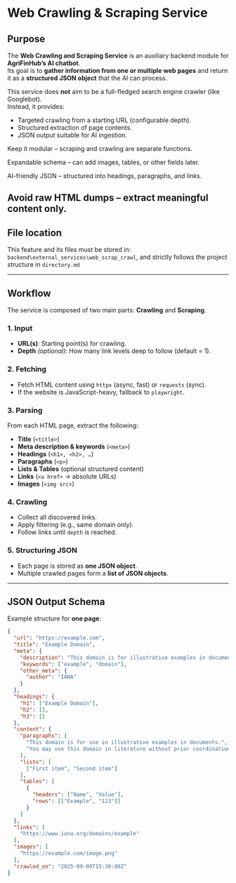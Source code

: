 # Web Crawling & Scraping Service

## Purpose

The **Web Crawling and Scraping Service** is an auxiliary backend module for **AgriFinHub’s AI chatbot**.  
Its goal is to **gather information from one or multiple web pages** and return it as a **structured JSON object** that the AI can process.

This service does **not** aim to be a full-fledged search engine crawler (like Googlebot).  
Instead, it provides:
- Targeted crawling from a starting URL (configurable depth).
- Structured extraction of page contents.
- JSON output suitable for AI ingestion.

Keep it modular – scraping and crawling are separate functions.

Expandable schema – can add images, tables, or other fields later.

AI-friendly JSON – structured into headings, paragraphs, and links.

Avoid raw HTML dumps – extract meaningful content only.
---

## File location
This feature and its files must be stored in: `backend\external_services\web_scrap_crawl`, and strictly follows the project structure in `directory.md`

---

## Workflow

The service is composed of two main parts: **Crawling** and **Scraping**.

### 1. Input
- **URL(s)**: Starting point(s) for crawling.  
- **Depth** *(optional)*: How many link levels deep to follow (default = 1).  

### 2. Fetching
- Fetch HTML content using `httpx` (async, fast) or `requests` (sync).  
- If the website is JavaScript-heavy, fallback to `playwright`.  

### 3. Parsing
From each HTML page, extract the following:
- **Title** (`<title>`)  
- **Meta description & keywords** (`<meta>`)  
- **Headings** (`<h1>, <h2>, …`)  
- **Paragraphs** (`<p>`)  
- **Lists & Tables** (optional structured content)  
- **Links** (`<a href>` → absolute URLs)  
- **Images** (`<img src>`)  

### 4. Crawling
- Collect all discovered links.  
- Apply filtering (e.g., same domain only).  
- Follow links until `depth` is reached.  

### 5. Structuring JSON
- Each page is stored as **one JSON object**.  
- Multiple crawled pages form a **list of JSON objects**.  

---

## JSON Output Schema

Example structure for **one page**:

```json
{
  "url": "https://example.com",
  "title": "Example Domain",
  "meta": {
    "description": "This domain is for illustrative examples in documents.",
    "keywords": ["example", "domain"],
    "other_meta": {
      "author": "IANA"
    }
  },
  "headings": {
    "h1": ["Example Domain"],
    "h2": [],
    "h3": []
  },
  "content": {
    "paragraphs": [
      "This domain is for use in illustrative examples in documents.",
      "You may use this domain in literature without prior coordination or asking for permission."
    ],
    "lists": [
      ["First item", "Second item"]
    ],
    "tables": [
      {
        "headers": ["Name", "Value"],
        "rows": [["Example", "123"]]
      }
    ]
  },
  "links": [
    "https://www.iana.org/domains/example"
  ],
  "images": [
    "https://example.com/image.png"
  ],
  "crawled_on": "2025-09-09T15:30:00Z"
}
